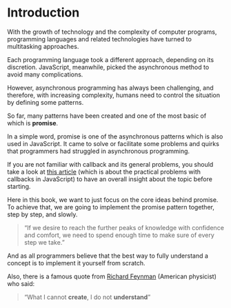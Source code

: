 # Introduction

With the growth of technology and the complexity of computer programs, programming languages and related technologies have turned to multitasking approaches.

Each programming language took a different approach, depending on its discretion. JavaScript, meanwhile, picked the asynchronous method to avoid many complications.

However, asynchronous programming has always been challenging, and therefore, with increasing complexity, humans need to control the situation by defining some patterns.

So far, many patterns have been created and one of the most basic of which is **promise**.

In a simple word, promise is one of the asynchronous patterns which is also used in JavaScript. It came to solve or facilitate some problems and quirks that programmers had struggled in asynchronous programming.

If you are not familiar with callback and its general problems, you should take a look at [this article](https://medium.com/javascript-in-plain-english/the-practical-problems-with-callbacks-in-javascript-5dd4209c20d) (which is about the practical problems with callbacks in JavaScript) to have an overall insight about the topic before starting.

Here in this book, we want to just focus on the core ideas behind promise. To achieve that, we are going to implement the promise pattern together, step by step, and slowly.

> “If we desire to reach the further peaks of knowledge with confidence and comfort, we need to spend enough time to make sure of every step we take.”

And as all programmers believe that the best way to fully understand a concept is to implement it yourself from scratch.

Also, there is a famous quote from [Richard Feynman](https://en.wikipedia.org/wiki/Richard_Feynman) (American physicist) who said:

> “What I cannot **create**, I do not **understand**”
